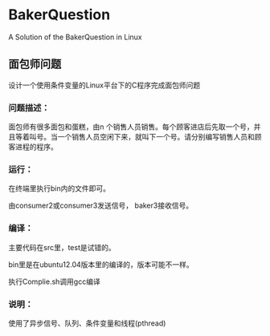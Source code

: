 # BakerQuestion
 A Solution of the BakerQuestion in Linux



## 面包师问题

设计一个使用条件变量的Linux平台下的C程序完成面包师问题



### 问题描述：

面包师有很多面包和蛋糕，由n 个销售人员销售。每个顾客进店后先取一个号，并且等着叫号。当一个销售人员空闲下来，就叫下一个号。请分别编写销售人员和顾客进程的程序。

 

### 运行：

在终端里执行bin内的文件即可。

由consumer2或consumer3发送信号， baker3接收信号。



### 编译：

 主要代码在src里，test是试错的。

bin里是在ubuntu12.04版本里的编译的，版本可能不一样。

执行Complie.sh调用gcc编译



### 说明：

使用了异步信号、队列、条件变量和线程(pthread)